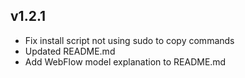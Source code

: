 ## v1.2.1
- Fix install script not using sudo to copy commands
- Updated README.md
- Add WebFlow model explanation to README.md

